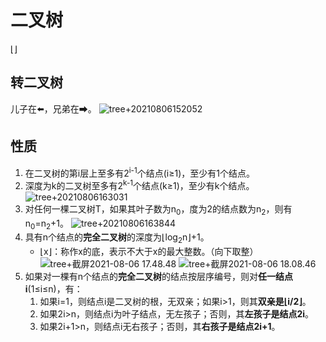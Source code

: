 # 二叉树
⌊⌋
## 转二叉树
儿子在⬅️，兄弟在➡。
![tree+20210806152052](https://i.loli.net/2021/08/06/8so1H7mILxiwd92.png)

## 性质
1. 在二叉树的第i层上至多有2<sup>i-1</sup>个结点(i≥1)，至少有1个结点。
2. 深度为k的二叉树至多有2<sup>k-1</sup>个结点(k≥1)，至少有k个结点。
![tree+20210806163031](https://i.loli.net/2021/08/06/7ImhyGVUnpZ5taP.png)
3. 对任何一棵二叉树T，如果其叶子数为n<sub>0</sub>，度为2的结点数为n<sub>2</sub>，则有n<sub>0</sub>=n<sub>2</sub>+1。
![tree+20210806163844](https://i.loli.net/2021/08/06/N9lZhFVHAfXMnjw.png)
4. 具有n个结点的**完全二叉树**的深度为⌊log<sub>2</sub>n⌋+1。
   * ⌊x⌋：称作x的底，表示不大于x的最大整数。（向下取整）
![tree+截屏2021-08-06 17.48.48](https://i.loli.net/2021/08/06/bEpcvTfsOeRVIG1.png)
![tree+截屏2021-08-06 18.08.46](https://i.loli.net/2021/08/06/QJDa3g9Me5luoIf.png)
5. 如果对一棵有n个结点的**完全二叉树**的结点按层序编号，则对**任一结点i**(1≤i≤n)，有：
   1. 如果i=1，则结点i是二叉树的根，无双亲；如果i>1，则其**双亲是⌊i/2⌋**。
   2. 如果2i>n，则结点i为叶子结点，无左孩子；否则，其**左孩子是结点2i**。
   3. 如果2i+1>n，则结点i无右孩子；否则，其**右孩子是结点2i+1**。